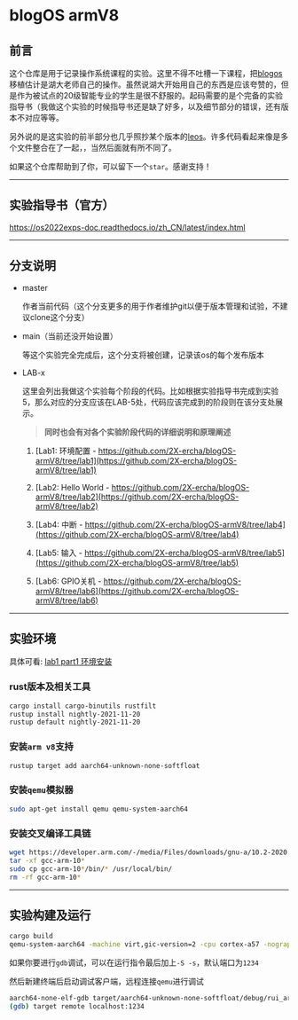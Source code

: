 # blogOS armV8

## 前言

这个仓库是用于记录操作系统课程的实验。这里不得不吐槽一下课程，把[blogos](https://github.com/phil-opp/blog_os)移植估计是湖大老师自己的操作。虽然说湖大开始用自己的东西是应该夸赞的，但是作为被试点的20级智能专业的学生是很不舒服的。起码需要的是个完备的实验指导书（我做这个实验的时候指导书还是缺了好多，以及细节部分的错误，还有版本不对应等等。

另外说的是这实验的前半部分也几乎照抄某个版本的[leos](https://github.com/lowenware/leos-kernel)。许多代码看起来像是多个文件整合在了一起，，当然后面就有所不同了。

如果这个仓库帮助到了你，可以留下一个`star`。感谢支持！

--------

## 实验指导书（官方）

https://os2022exps-doc.readthedocs.io/zh_CN/latest/index.html

--------

## 分支说明

* master

    作者当前代码（这个分支更多的用于作者维护git以便于版本管理和试验，不建议clone这个分支）

* main（当前还没开始设置）

    等这个实验完全完成后，这个分支将被创建，记录该os的每个发布版本

* LAB-x

    这里会列出我做这个实验每个阶段的代码。比如根据实验指导书完成到实验5，那么对应的分支应该在LAB-5处，代码应该完成到的阶段则在该分支处展示。
    
    > **同时也会有对各个实验阶段代码的详细说明和原理阐述**

    1. [Lab1: 环境配置 - https://github.com/2X-ercha/blogOS-armV8/tree/lab1](https://github.com/2X-ercha/blogOS-armV8/tree/lab1)
    
    2. [Lab2: Hello World - https://github.com/2X-ercha/blogOS-armV8/tree/lab2](https://github.com/2X-ercha/blogOS-armV8/tree/lab2)

    3. [Lab4: 中断 - https://github.com/2X-ercha/blogOS-armV8/tree/lab4](https://github.com/2X-ercha/blogOS-armV8/tree/lab4)

    4. [Lab5: 输入 - https://github.com/2X-ercha/blogOS-armV8/tree/lab5](https://github.com/2X-ercha/blogOS-armV8/tree/lab5)

    4. [Lab6: GPIO关机 - https://github.com/2X-ercha/blogOS-armV8/tree/lab6](https://github.com/2X-ercha/blogOS-armV8/tree/lab6)

--------

## 实验环境

具体可看: [lab1 part1 环境安装](https://github.com/2X-ercha/blogOS-armV8/tree/lab1/docs/environment)

### rust版本及相关工具

```bash
cargo install cargo-binutils rustfilt
rustup install nightly-2021-11-20
rustup default nightly-2021-11-20
```

### 安装`arm v8`支持

```bash
rustup target add aarch64-unknown-none-softfloat
```

### 安装`qemu`模拟器

```bash
sudo apt-get install qemu qemu-system-aarch64
```

### 安装交叉编译工具链

```bash
wget https://developer.arm.com/-/media/Files/downloads/gnu-a/10.2-2020.11/binrel/gcc-arm-10.2-2020.11-x86_64-aarch64-none-elf.tar.xz
tar -xf gcc-arm-10*
sudo cp gcc-arm-10*/bin/* /usr/local/bin/
rm -rf gcc-arm-10*
```

--------

## 实验构建及运行

```bash
cargo build
qemu-system-aarch64 -machine virt,gic-version=2 -cpu cortex-a57 -nographic -kernel target/aarch64-unknown-none-softfloat/debug/blogos_armv8 -semihosting
```

如果你要进行`gdb`调试，可以在运行指令最后加上`-S -s`，默认端口为`1234`

然后新建终端后启动调试客户端，远程连接`qemu`进行调试
```bash
aarch64-none-elf-gdb target/aarch64-unknown-none-softfloat/debug/rui_armv8_os
(gdb) target remote localhost:1234
```